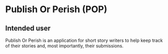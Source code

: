# Publish Or Perish (POP)
## Intended user
Publish Or Perish is an application for short story writers to help keep track of their stories and, most importantly, their submissions.